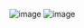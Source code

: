 ![image](https://github.com/woonkkk/Happy_tails-2-page/assets/134057433/a42bb828-0ae6-4c44-afae-856ef73df254)
![image](https://github.com/woonkkk/Happy_tails-2-page/assets/134057433/831a053a-a79a-478e-929c-fea0cb0a4744)


